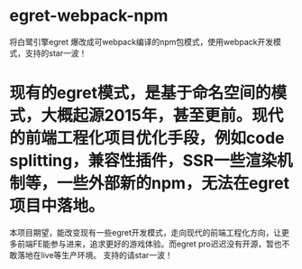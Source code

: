 # egret-webpack-npm
将白鹭引擎egret 爆改成可webpack编译的npm包模式，使用webpack开发模式，支持的star一波！

# 现有的egret模式，是基于命名空间的模式，大概起源2015年，甚至更前。现代的前端工程化项目优化手段，例如code splitting，兼容性插件，SSR一些渲染机制等，一些外部新的npm，无法在egret项目中落地。

本项目期望，能改变现有一些egret开发模式，走向现代的前端工程化方向，让更多前端FE能参与进来，追求更好的游戏体验。而egret pro迟迟没有开源，暂也不敢落地在live等生产环境。
支持的请star一波！
